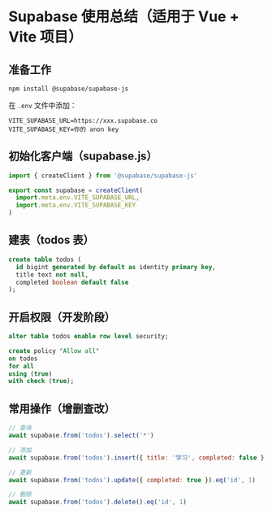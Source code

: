 # Supabase 使用总结（适用于 Vue + Vite 项目）

## 准备工作

```bash
npm install @supabase/supabase-js
```

在 `.env` 文件中添加：

```env
VITE_SUPABASE_URL=https://xxx.supabase.co
VITE_SUPABASE_KEY=你的 anon key
```

## 初始化客户端（supabase.js）

```javascript
import { createClient } from '@supabase/supabase-js'

export const supabase = createClient(
  import.meta.env.VITE_SUPABASE_URL,
  import.meta.env.VITE_SUPABASE_KEY
)
```

## 建表（todos 表）

```sql
create table todos (
  id bigint generated by default as identity primary key,
  title text not null,
  completed boolean default false
);
```

## 开启权限（开发阶段）

```sql
alter table todos enable row level security;

create policy "Allow all"
on todos
for all
using (true)
with check (true);
```

## 常用操作（增删查改）

```javascript
// 查询
await supabase.from('todos').select('*')

// 添加
await supabase.from('todos').insert({ title: '学习', completed: false })

// 更新
await supabase.from('todos').update({ completed: true }).eq('id', 1)

// 删除
await supabase.from('todos').delete().eq('id', 1)
```